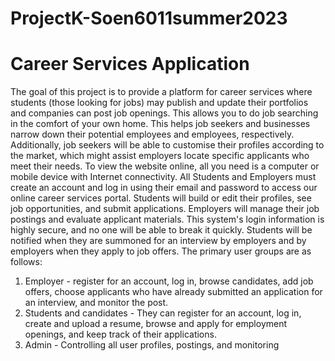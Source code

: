# ProjectK-Soen6011summer2023
# Career Services Application
The goal of this project is to provide a platform for career services where students (those looking for jobs) may publish and update their portfolios and companies can post job openings. This allows you to do job searching in the comfort of your own home. This helps job seekers and businesses narrow down their potential employees and employees, respectively. Additionally, job seekers will be able to customise their profiles according to the market, which might assist employers locate specific applicants who meet their needs. To view the website online, all you need is a computer or mobile device with Internet connectivity. All Students and Employers must create an account and log in using their email and password to access our online career services portal. Students will build or edit their profiles, see job opportunities, and submit applications. Employers will manage their job postings and evaluate applicant materials. This system's login information is highly secure, and no one will be able to break it quickly. Students will be notified when they are summoned for an interview by employers and by employers when they apply to job offers. The primary user groups are as follows: 
1. Employer - register for an account, log in, browse candidates, add job offers, choose applicants who have already submitted an application for an interview, and monitor the post.
2. Students and candidates - They can register for an account, log in, create and upload a resume, browse and apply for employment openings, and keep track of their applications. 
3. Admin - Controlling all user profiles, postings, and monitoring
